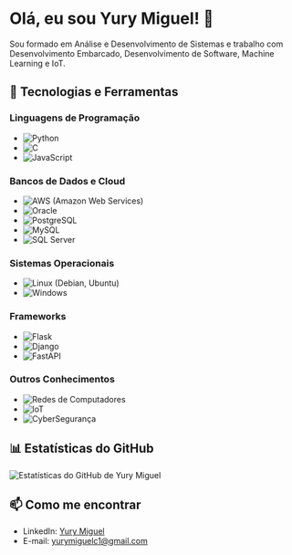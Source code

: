 # Olá, eu sou Yury Miguel! 👋

Sou formado em Análise e Desenvolvimento de Sistemas e trabalho com Desenvolvimento Embarcado, Desenvolvimento de Software, Machine Learning e IoT.

## 🚀 Tecnologias e Ferramentas

### Linguagens de Programação
- ![Python](https://img.shields.io/badge/-Python-3776AB?style=flat-square&logo=python&logoColor=white)
- ![C](https://img.shields.io/badge/-C-00599C?style=flat-square&logo=c&logoColor=white)
- ![JavaScript](https://img.shields.io/badge/-JavaScript-F7DF1E?style=flat-square&logo=javascript&logoColor=black)

### Bancos de Dados e Cloud
- ![AWS](https://img.shields.io/badge/-AWS-232F3E?style=flat-square&logo=amazonaws&logoColor=white) (Amazon Web Services)
- ![Oracle](https://img.shields.io/badge/-Oracle-F80000?style=flat-square&logo=oracle&logoColor=white)
- ![PostgreSQL](https://img.shields.io/badge/-PostgreSQL-336791?style=flat-square&logo=postgresql&logoColor=white)
- ![MySQL](https://img.shields.io/badge/-MySQL-4479A1?style=flat-square&logo=mysql&logoColor=white)
- ![SQL Server](https://img.shields.io/badge/-SQL%20Server-CC2927?style=flat-square&logo=microsoftsqlserver&logoColor=white)

### Sistemas Operacionais
- ![Linux](https://img.shields.io/badge/-Linux-FCC624?style=flat-square&logo=linux&logoColor=black) (Debian, Ubuntu)
- ![Windows](https://img.shields.io/badge/-Windows-0078D6?style=flat-square&logo=windows&logoColor=white)

### Frameworks
- ![Flask](https://img.shields.io/badge/-Flask-000000?style=flat-square&logo=flask&logoColor=white)
- ![Django](https://img.shields.io/badge/-Django-092E20?style=flat-square&logo=django&logoColor=white)
- ![FastAPI](https://img.shields.io/badge/-FastAPI-009688?style=flat-square&logo=fastapi&logoColor=white)

### Outros Conhecimentos
- ![Redes de Computadores](https://img.shields.io/badge/-Redes%20de%20Computadores-007ACC?style=flat-square&logo=cisco&logoColor=white)
- ![IoT](https://img.shields.io/badge/-IoT-008CFF?style=flat-square&logo=internet-explorer&logoColor=white)
- ![CyberSegurança](https://img.shields.io/badge/-CyberSegurança-2C2D72?style=flat-square&logo=security&logoColor=white)

## 📊 Estatísticas do GitHub
![Estatísticas do GitHub de Yury Miguel](https://github-readme-stats.vercel.app/api?username=yury-miguel&show_icons=true&theme=radical)

## 📫 Como me encontrar
- LinkedIn: [Yury Miguel](https://www.linkedin.com/in/yury-miguel/)
- E-mail: yurymiguelc1@gmail.com
